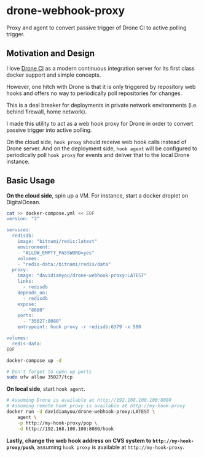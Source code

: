 # drone-webhook-proxy
Proxy and agent to convert passive trigger of Drone CI to active polling trigger.

## Motivation and Design

I love [Drone CI](https://drone.io) as a modern continuous integration server for its first class docker support and simple concepts.

However, one hitch with Drone is that it is only triggered by repository web hooks and offers no way to periodically poll repositories for changes.

This is a deal breaker for deployments in private network environments (i.e. behind firewall, home network).

I made this utility to act as a web hook proxy for Drone in order to convert passive trigger into active polling.

On the cloud side, `hook proxy` should receive web hook calls instead of Drone server. And on the deployment side, `hook agent` will be configured to periodically poll `hook proxy` for events and deliver that to the local Drone instance.

## Basic Usage 

**On the cloud side**, spin up a VM. For instance, start a docker droplet on DigitalOcean.

```bash
cat >> docker-compose.yml << EOF
version: "3"

services:
  redisdb:
    image: "bitnami/redis:latest"
    environment:
    - "ALLOW_EMPTY_PASSWORD=yes"
    volumes:
    - "redis-data:/bitnami/redis/data"
  proxy:
    image: "davidiamyou/drone-webhook-proxy:LATEST"
    links:
      - redisdb
    depends_on:
      - redisdb
    expose:
      - "8080"
    ports:
      - "35027:8080"
    entrypoint: hook proxy -r redisdb:6379 -x 500

volumes:
  redis-data:
EOF

docker-compose up -d

# Don't forget to open up ports
sudo ufw allow 35027/tcp
```

**On local side**, start `hook agent`.

```bash
# Assuming Drone is available at http://192.168.100.100:8080
# Assuming remote hook proxy is available at http://my-hook-proxy
docker run -d davidiamyou/drone-webhook-proxy:LATEST \
    agent \
    -p http://my-hook-proxy/pop \
    -d http://192.168.100.100:8080/hook
```

**Lastly, change the web hook address on CVS system to `http://my-hook-proxy/push`**, assuming `hook proxy` is available at `http://my-hook-proxy`.

